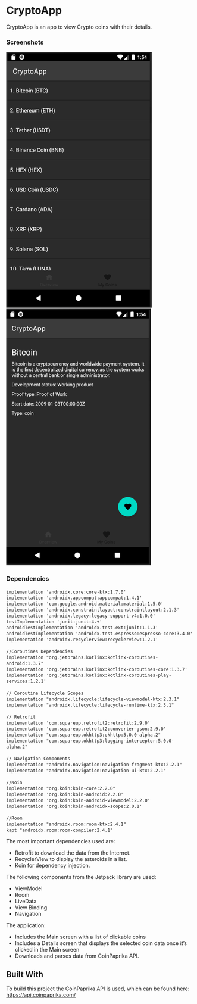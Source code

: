 # CryptoApp

CryptoApp is an app to view Crypto coins with their details.

### Screenshots

![Screenshot 1](screenshots/1.png)
![Screenshot 2](screenshots/2.png)

### Dependencies

    implementation 'androidx.core:core-ktx:1.7.0'
    implementation 'androidx.appcompat:appcompat:1.4.1'
    implementation 'com.google.android.material:material:1.5.0'
    implementation 'androidx.constraintlayout:constraintlayout:2.1.3'
    implementation 'androidx.legacy:legacy-support-v4:1.0.0'
    testImplementation 'junit:junit:4.+'
    androidTestImplementation 'androidx.test.ext:junit:1.1.3'
    androidTestImplementation 'androidx.test.espresso:espresso-core:3.4.0'
    implementation 'androidx.recyclerview:recyclerview:1.2.1'

    //Coroutines Dependencies
    implementation "org.jetbrains.kotlinx:kotlinx-coroutines-android:1.3.7"
    implementation 'org.jetbrains.kotlinx:kotlinx-coroutines-core:1.3.7'
    implementation 'org.jetbrains.kotlinx:kotlinx-coroutines-play-services:1.2.1'

    // Coroutine Lifecycle Scopes
    implementation "androidx.lifecycle:lifecycle-viewmodel-ktx:2.3.1"
    implementation "androidx.lifecycle:lifecycle-runtime-ktx:2.3.1"

    // Retrofit
    implementation 'com.squareup.retrofit2:retrofit:2.9.0'
    implementation 'com.squareup.retrofit2:converter-gson:2.9.0'
    implementation "com.squareup.okhttp3:okhttp:5.0.0-alpha.2"
    implementation "com.squareup.okhttp3:logging-interceptor:5.0.0-alpha.2"

    // Navigation Components
    implementation "androidx.navigation:navigation-fragment-ktx:2.2.1"
    implementation "androidx.navigation:navigation-ui-ktx:2.2.1"

    //Koin
    implementation "org.koin:koin-core:2.2.0"
    implementation 'org.koin:koin-android:2.2.0'
    implementation 'org.koin:koin-android-viewmodel:2.2.0'
    implementation 'org.koin:koin-androidx-scope:2.0.1'

    //Room
    implementation "androidx.room:room-ktx:2.4.1"
    kapt "androidx.room:room-compiler:2.4.1"


The most important dependencies used are:
- Retrofit to download the data from the Internet.
- RecyclerView to display the asteroids in a list.
- Koin for dependency injection. 

The following components from the Jetpack library are used:
- ViewModel
- Room
- LiveData
- View Binding
- Navigation


The application:
- Includes the Main screen with a list of clickable coins
- Includes a Details screen that displays the selected coin data once it’s clicked in the Main screen
- Downloads and parses data from CoinPaprika API.


## Built With

To build this project the CoinPaprika API is used, which can be found here:
https://api.coinpaprika.com/
